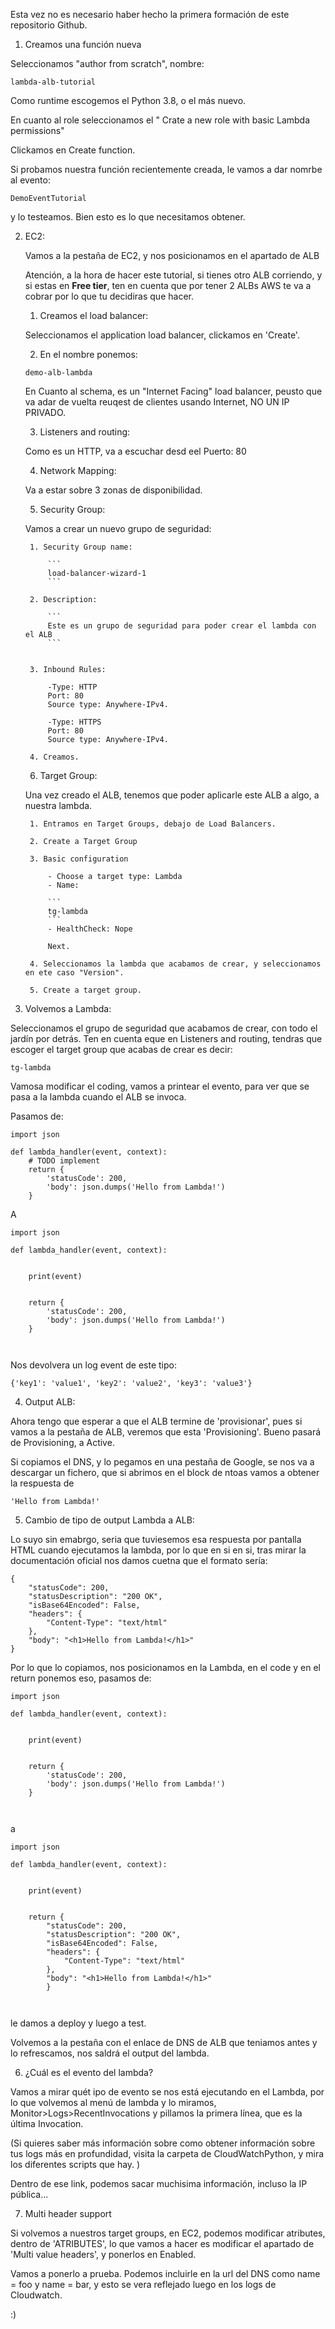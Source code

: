 

Esta vez no es necesario haber hecho la primera formación de este repositorio Github. 

1. Creamos una función nueva 

Seleccionamos "author from scratch", 
nombre:

```
lambda-alb-tutorial
```
Como runtime escogemos el Python 3.8, o el más nuevo.

En cuanto al role seleccionamos el " Crate a new role with basic Lambda permissions"


Clickamos en Create function.

Si probamos nuestra función recientemente creada, le vamos a dar nomrbe al evento: 

```
DemoEventTutorial
```

y lo testeamos. Bien esto es lo que necesitamos obtener.

2. EC2: 

    Vamos a la pestaña de EC2, y nos posicionamos en el apartado de ALB

    Atención, a la hora de hacer este tutorial, si tienes otro ALB corriendo, y si estas en **Free tier**, ten en cuenta que por tener 2 ALBs AWS te va a cobrar por lo que tu decidiras que hacer. 

    1. Creamos el load balancer:

    Seleccionamos el application load balancer, clickamos en 'Create'. 

    2. En el nombre ponemos: 



    ```
    demo-alb-lambda
    ```

    En Cuanto al schema, es un "Internet Facing" load balancer, peusto que va  adar de vuelta reuqest de clientes usando Internet, NO UN IP PRIVADO.

    3. Listeners and routing: 

    Como es un HTTP, va a escuchar desd eel Puerto: 80

    4. Network Mapping: 

    Va a estar sobre 3 zonas de disponibilidad. 

    5. Security Group: 

    Vamos a crear un nuevo grupo de seguridad: 

        1. Security Group name: 

            ```
            load-balancer-wizard-1
            ```

        2. Description: 

            ```
            Este es un grupo de seguridad para poder crear el lambda con el ALB
            ```

        
        3. Inbound Rules: 

            -Type: HTTP
            Port: 80
            Source type: Anywhere-IPv4. 

            -Type: HTTPS
            Port: 80
            Source type: Anywhere-IPv4.  

        4. Creamos. 

    6. Target Group: 

    Una vez creado el ALB, tenemos que poder aplicarle este ALB a algo, a nuestra lambda. 

        1. Entramos en Target Groups, debajo de Load Balancers. 

        2. Create a Target Group

        3. Basic configuration

            - Choose a target type: Lambda
            - Name: 

            ```
            tg-lambda
            ```
            - HealthCheck: Nope

            Next. 

        4. Seleccionamos la lambda que acabamos de crear, y seleccionamos en ete caso "Version".

        5. Create a target group. 

3. Volvemos a Lambda: 

Seleccionamos el grupo de seguridad que acabamos de crear, con todo el jardín por detrás. Ten en cuenta eque en Listeners and routing, tendras que escoger el target group que acabas de crear es decir: 

```
tg-lambda
```


Vamosa modificar el coding, vamos a printear el evento, para ver que se pasa a la lambda cuando el ALB se invoca.

Pasamos de: 
```
import json

def lambda_handler(event, context):
    # TODO implement
    return {
        'statusCode': 200,
        'body': json.dumps('Hello from Lambda!')
    }

```
A
```
import json

def lambda_handler(event, context):
    
    
    print(event)
    
    
    return {
        'statusCode': 200,
        'body': json.dumps('Hello from Lambda!')
    }
    
    
```
Nos devolvera un log event de este tipo: 

```
{'key1': 'value1', 'key2': 'value2', 'key3': 'value3'}
```

4. Output ALB:

Ahora tengo que esperar a que el ALB termine de 'provisionar', pues si vamos a la pestaña de ALB, veremos que esta 'Provisioning'. Bueno pasará de Provisioning, a Active. 

Si copiamos el DNS, y lo pegamos en una pestaña de Google, se nos va a descargar un fichero, que si abrimos en el block de ntoas vamos a obtener la respuesta de 

```
'Hello from Lambda!'
```

5. Cambio de tipo de output Lambda a ALB: 

Lo suyo sin emabrgo, seria que tuviesemos esa respuesta por pantalla HTML cuando ejecutamos la lambda, por lo que en si en si, tras mirar la documentación oficial nos damos cuetna que el formato sería: 


```
{
    "statusCode": 200,
    "statusDescription": "200 OK",
    "isBase64Encoded": False,
    "headers": {
        "Content-Type": "text/html"
    },
    "body": "<h1>Hello from Lambda!</h1>"
}

```
Por lo que lo copiamos, nos posicionamos en la Lambda, en el code y  en el return ponemos eso, pasamos de: 

```
import json

def lambda_handler(event, context):
    
    
    print(event)
    
    
    return {
        'statusCode': 200,
        'body': json.dumps('Hello from Lambda!')
    }
    
    

```
a
```
import json

def lambda_handler(event, context):
    
    
    print(event)
    
    
    return {
        "statusCode": 200,
        "statusDescription": "200 OK",
        "isBase64Encoded": False,
        "headers": {
            "Content-Type": "text/html"
        },
        "body": "<h1>Hello from Lambda!</h1>"
        }
    
    
```

le damos a deploy y luego a test. 

Volvemos a la pestaña con el enlace de DNS de ALB que teniamos antes y lo refrescamos, nos saldrá el output del lambda.

6. ¿Cuál es el evento del lambda?

Vamos a mirar quét ipo de evento se nos está ejecutando en el Lambda, por lo que volvemos al menú de lambda y lo miramos, Monitor>Logs>RecentInvocations y pillamos la primera línea, que es la última Invocation. 

(Si quieres saber más información sobre como obtener información sobre tus logs más en profundidad, visita la carpeta de CloudWatchPython, y mira los diferentes scripts que hay. )

Dentro de ese link, podemos sacar muchisima información, incluso la IP pública... 


7. Multi header support

Si volvemos a nuestros target groups, en EC2, podemos modificar atributes, dentro de 'ATRIBUTES', lo que vamos a hacer es modificar el apartado de 'Multi value headers', y ponerlos en Enabled. 

Vamos a ponerlo a prueba. Podemos incluirle en la url del DNS como name = foo y name = bar, y esto se vera reflejado luego en los logs de Cloudwatch. 

:)
